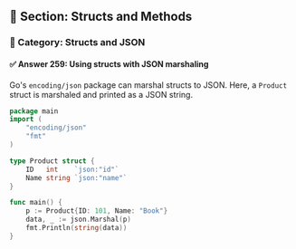 ## 📘 Section: Structs and Methods  
### 🔹 Category: Structs and JSON  
#### ✅ Answer 259: Using structs with JSON marshaling

Go's `encoding/json` package can marshal structs to JSON. Here, a `Product` struct is marshaled and printed as a JSON string.

```go
package main
import (
    "encoding/json"
    "fmt"
)

type Product struct {
    ID   int    `json:"id"`
    Name string `json:"name"`
}

func main() {
    p := Product{ID: 101, Name: "Book"}
    data, _ := json.Marshal(p)
    fmt.Println(string(data))
}
```
